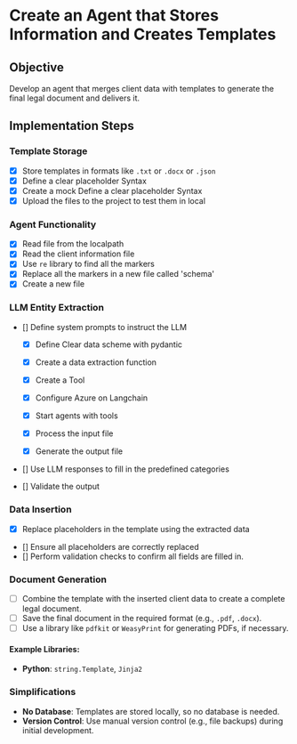 # Create an Agent that Stores Information and Creates Templates

## Objective
Develop an agent that merges client data with templates to generate the final legal document and delivers it.

## Implementation Steps

### Template Storage

  - [x] Store templates in formats like `.txt` or `.docx` or `.json` 
  - [x] Define a clear placeholder Syntax
  - [x] Create a mock Define a clear placeholder Syntax
  - [x] Upload the files to the project to test them in local

### Agent Functionality

  - [x] Read file from  the localpath
  - [x] Read the client information file
  - [x] Use `re` library to find all the markers 
  - [x] Replace all the markers in a new file called 'schema'
  - [x] Create a new file

### LLM Entity Extraction

  - [] Define system prompts to instruct the LLM

     - [x] Define Clear data scheme with pydantic
     - [x] Create a data extraction function
     - [x] Create a Tool
     - [x] Configure Azure on Langchain
     - [x] Start agents with tools
     - [x] Process the input file 
     - [x] Generate the output file


  - [] Use LLM responses to fill in the predefined categories 
  - [] Validate the output

### Data Insertion

  - [x] Replace placeholders in the template using the extracted data 
  - [] Ensure all placeholders are correctly replaced 
  - [] Perform validation checks to confirm all fields are filled in.

### Document Generation

- [ ] Combine the template with the inserted client data to create a complete legal document.
- [ ] Save the final document in the required format (e.g., `.pdf`, `.docx`).
- [ ] Use a library like `pdfkit` or `WeasyPrint` for generating PDFs, if necessary.
#### Example Libraries:
- **Python**: `string.Template`, `Jinja2`

### Simplifications
- **No Database**: Templates are stored locally, so no database is needed.
- **Version Control**: Use manual version control (e.g., file backups) during initial development.


